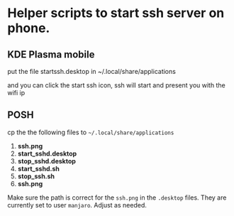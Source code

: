 # Helper scripts to start ssh server on phone.

## KDE Plasma mobile

put the file startssh.desktop in ~/.local/share/applications

and you can click the start ssh icon, ssh will start and present you with the wifi ip

##  POSH

cp the the following files to `~/.local/share/applications`

1. **ssh.png**
2. **start_sshd.desktop**
3. **stop_sshd.desktop**
4. **start_sshd.sh**
5. **stop_ssh.sh**
6. **ssh.png**

Make sure the path is correct for the `ssh.png` in the `.desktop` files. They are currently set to user `manjaro`. Adjust as needed. 